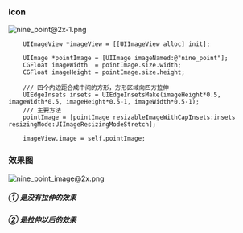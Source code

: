### icon
![nine_point@2x-1.png](http://upload-images.jianshu.io/upload_images/1878171-6ecc817e31493743.png?imageMogr2/auto-orient/strip%7CimageView2/2/w/1240)
```
    UIImageView *imageView = [[UIImageView alloc] init];
    
    UIImage *pointImage = [UIImage imageNamed:@"nine_point"];
    CGFloat imageWidth  = pointImage.size.width;
    CGFloat imageHeight = pointImage.size.height;

    /// 四个内边距合成中间的方形，方形区域向四方拉伸
    UIEdgeInsets insets = UIEdgeInsetsMake(imageHeight*0.5, imageWidth*0.5, imageHeight*0.5-1, imageWidth*0.5-1);
    /// 主要方法
    pointImage = [pointImage resizableImageWithCapInsets:insets resizingMode:UIImageResizingModeStretch];
    
    imageView.image = self.pointImage;
```

### 效果图
![nine_point_image@2x.png](http://upload-images.jianshu.io/upload_images/1878171-81087b22ad8df6b8.png?imageMogr2/auto-orient/strip%7CimageView2/2/w/1240)



##### ① 是没有拉伸的效果
##### ② 是拉伸以后的效果




